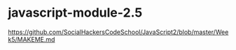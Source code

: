 # javascript-module-2.5

https://github.com/SocialHackersCodeSchool/JavaScript2/blob/master/Week5/MAKEME.md
